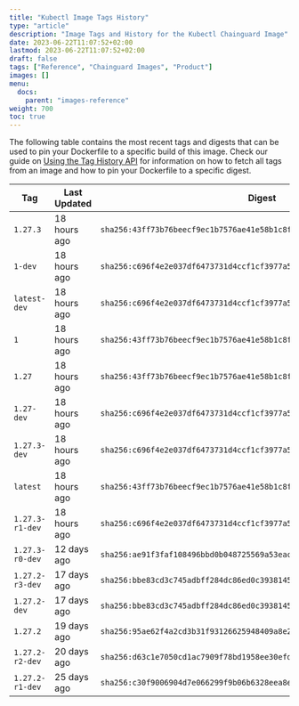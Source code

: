 ```yaml
---
title: "Kubectl Image Tags History"
type: "article"
description: "Image Tags and History for the Kubectl Chainguard Image"
date: 2023-06-22T11:07:52+02:00
lastmod: 2023-06-22T11:07:52+02:00
draft: false
tags: ["Reference", "Chainguard Images", "Product"]
images: []
menu:
  docs:
    parent: "images-reference"
weight: 700
toc: true
---
```


The following table contains the most recent tags and digests that can be used to pin your Dockerfile to a specific build of this image. Check our guide on [Using the Tag History API](/chainguard/chainguard-images/using-the-tag-history-api/) for information on how to fetch all tags from an image and how to pin your Dockerfile to a specific digest.

| Tag             | Last Updated | Digest                                                                    |
|-----------------|--------------|---------------------------------------------------------------------------|
| `1.27.3`        | 18 hours ago | `sha256:43ff73b76beecf9ec1b7576ae41e58b1c8f7ad3199737d9e50dc0015638be7fd` |
| `1-dev`         | 18 hours ago | `sha256:c696f4e2e037df6473731d4ccf1cf3977a5ba52d1160dcf56d0e5ee25ea85fc2` |
| `latest-dev`    | 18 hours ago | `sha256:c696f4e2e037df6473731d4ccf1cf3977a5ba52d1160dcf56d0e5ee25ea85fc2` |
| `1`             | 18 hours ago | `sha256:43ff73b76beecf9ec1b7576ae41e58b1c8f7ad3199737d9e50dc0015638be7fd` |
| `1.27`          | 18 hours ago | `sha256:43ff73b76beecf9ec1b7576ae41e58b1c8f7ad3199737d9e50dc0015638be7fd` |
| `1.27-dev`      | 18 hours ago | `sha256:c696f4e2e037df6473731d4ccf1cf3977a5ba52d1160dcf56d0e5ee25ea85fc2` |
| `1.27.3-dev`    | 18 hours ago | `sha256:c696f4e2e037df6473731d4ccf1cf3977a5ba52d1160dcf56d0e5ee25ea85fc2` |
| `latest`        | 18 hours ago | `sha256:43ff73b76beecf9ec1b7576ae41e58b1c8f7ad3199737d9e50dc0015638be7fd` |
| `1.27.3-r1-dev` | 18 hours ago | `sha256:c696f4e2e037df6473731d4ccf1cf3977a5ba52d1160dcf56d0e5ee25ea85fc2` |
| `1.27.3-r0-dev` | 12 days ago  | `sha256:ae91f3faf108496bbd0b048725569a53eac4506c5420821f1b368ca9860888f3` |
| `1.27.2-r3-dev` | 17 days ago  | `sha256:bbe83cd3c745adbff284dc86ed0c393814570023b4a6a1a175a305f00ab72138` |
| `1.27.2-dev`    | 17 days ago  | `sha256:bbe83cd3c745adbff284dc86ed0c393814570023b4a6a1a175a305f00ab72138` |
| `1.27.2`        | 19 days ago  | `sha256:95ae62f4a2cd3b31f93126625948409a8e242dc588724ae70495f70fcee80480` |
| `1.27.2-r2-dev` | 20 days ago  | `sha256:d63c1e7050cd1ac7909f78bd1958ee30efd6e267d8feb75042e704122d3b52d2` |
| `1.27.2-r1-dev` | 25 days ago  | `sha256:c30f9006904d7e066299f9b06b6328eea8e067a40cb27cfdfb0cc7b9a54c00f4` |
